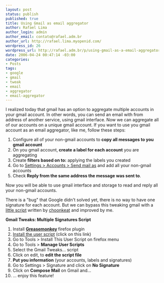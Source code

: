 ```yaml
--- 
layout: post
status: publish
published: true
title: Using Gmail as email aggregator
author: Rafael Lima
author_login: admin
author_email: contato@rafael.adm.br
author_url: http://rafael.lima.myopenid.com/
wordpress_id: 26
wordpress_url: http://rafael.adm.br/p/using-gmail-as-a-email-aggregator/
date: 2006-04-24 00:47:14 -03:00
categories: 
- Posts
tags: 
- google
- gmail
- tweak
- email
- aggregator
- email-aggregator
---
```

I realized today that gmail has an option to aggregate multiple accounts in your gmail account. In other words, you can send an email with from address of another service, using gmail interface. Now we can aggregate all of our accounts on a unique gmail account.
If you want to use you gmail account as an email aggregator, like me, follow these steps:
<ol>
	<li>Configure all of your non-gmail accounts to <strong>copy all messages to you gmail account</strong></li>
	<li>On you gmail account,<strong> create a label for each account</strong> you are aggregating</li>
	<li>Create <strong>filters based on to:</strong> applying the labels you created</li>
	<li>Go to <a title="Open Gmail Help Center (new window)" target="_blank" href="http://mail.google.com/support/bin/answer.py?answer=20616">Settings > Accounts > Send mail as</a> and add all your non-gmail accounts</li>
	<li>Check <strong>Reply from the same address the message was sent to</strong>.</li>
</ol>
Now you will be able to use gmail interface and storage to read and reply all your non-gmail accounts.

There is a "bug" that Google didn't solved yet, there is no way to have one signature for each account. But we can bypass this tweaking gmail with a <a target="_blank" title="Primaty script post (new window)" href="http://userscripts.org/scripts/show/1592">little script</a> written by  <a target="_blank" title="Visit his profile (new window)" href="http://userscripts.org/people/546">choonkeat</a> and improved by me.

<strong>Gmail Tweaks: Multiple Signatures Script</strong>
<ol>
	<li>Install <strong><a title="Open plugin site (new window)" target="_blank" href="http://greasemonkey.mozdev.org/">Greasemonkey</a> </strong>firefox plugin</li>
	<li><a title="Install the script" target="_blank" href="/files/gmailtweaksmultiplesigna.user.js">Install the user script</a> (click on this link)</li>
	<li>Go to Tools > Install This User Script on firefox menu</li>
	<li>Go to Tools > <strong>Manage User Scripts</strong></li>
	<li>Select the Gmail Tweaks... script</li>
	<li>Click on edit, to <strong>edit the script file</strong></li>
	<li><strong>Put you information</strong> (your accounts, labels and signatures)</li>
	<li>Go to Settings > Signature and click on <strong>No Signature</strong></li>
	<li>Click on <strong>Compose Mail</strong> on Gmail and...</li>
	<li>... enjoy this feature!</li>
</ol>
